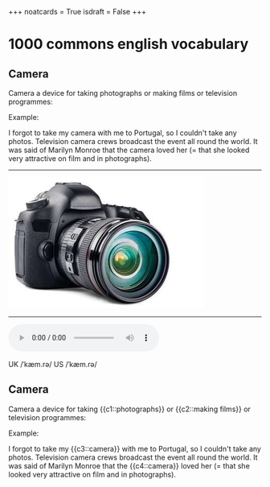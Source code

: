 +++ 
noatcards = True 
isdraft = False 
+++

# 1000 commons english vocabulary

## Camera

Camera a device for taking photographs or making films or television programmes:

Example:

I forgot to take my camera with me to Portugal, so I couldn't take any photos. Television camera crews broadcast the event all round the world. It was said of Marilyn Monroe that the camera loved her (= that she looked very attractive on film and in photographs).

----

![Camera](assets/01_0007.jpg)

----

![Camera](assets/01_0007.mp3)

UK /ˈkæm.rə/ US /ˈkæm.rə/


## Camera

Camera a device for taking {{c1::photographs}} or {{c2::making films}} or television programmes:

Example:

I forgot to take my {{c3::camera}} with me to Portugal, so I couldn't take any photos. Television camera crews broadcast the event all round the world. It was said of Marilyn Monroe that the {{c4::camera}} loved her (= that she looked very attractive on film and in photographs).

